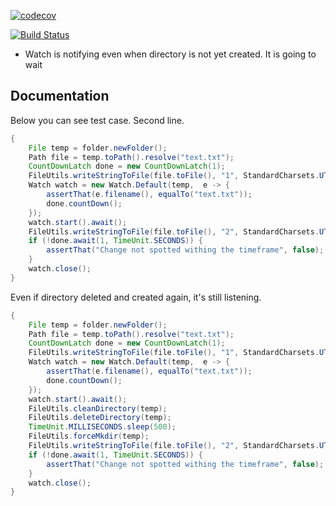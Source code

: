 [![codecov](https://codecov.io/gh/opentangerine/ot-watch/branch/master/graph/badge.svg)](https://codecov.io/gh/opentangerine/ot-watch)

[![Build Status](https://travis-ci.org/opentangerine/ot-watch.svg?branch=master)](https://travis-ci.org/opentangerine/ot-watch)

* Watch is notifying even when directory is not yet created. It is going to wait

## Documentation

Below you can see test case. Second line.

```java
{
    File temp = folder.newFolder();
    Path file = temp.toPath().resolve("text.txt");
    CountDownLatch done = new CountDownLatch(1);
    FileUtils.writeStringToFile(file.toFile(), "1", StandardCharsets.UTF_8);
    Watch watch = new Watch.Default(temp,  e -> {
        assertThat(e.filename(), equalTo("text.txt"));
        done.countDown();
    });
    watch.start().await();
    FileUtils.writeStringToFile(file.toFile(), "2", StandardCharsets.UTF_8);
    if (!done.await(1, TimeUnit.SECONDS)) {
        assertThat("Change not spotted withing the timeframe", false);
    }
    watch.close();
}
```

Even if directory deleted and created again, it's still listening.

```java
{
    File temp = folder.newFolder();
    Path file = temp.toPath().resolve("text.txt");
    CountDownLatch done = new CountDownLatch(1);
    FileUtils.writeStringToFile(file.toFile(), "1", StandardCharsets.UTF_8);
    Watch watch = new Watch.Default(temp,  e -> {
        assertThat(e.filename(), equalTo("text.txt"));
        done.countDown();
    });
    watch.start().await();
    FileUtils.cleanDirectory(temp);
    FileUtils.deleteDirectory(temp);
    TimeUnit.MILLISECONDS.sleep(500);
    FileUtils.forceMkdir(temp);
    FileUtils.writeStringToFile(file.toFile(), "2", StandardCharsets.UTF_8);
    if (!done.await(1, TimeUnit.SECONDS)) {
        assertThat("Change not spotted withing the timeframe", false);
    }
    watch.close();
}
```

